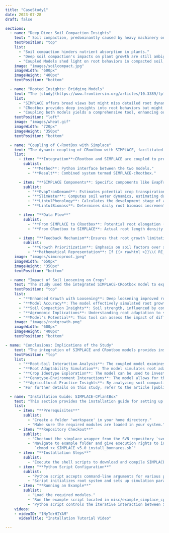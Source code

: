 ```yaml
---
title: "CaseStudy1"
date: 2023-07-28
draft: false

sections:  
  - name: "Deep Dive: Soil Compaction Insights"
    text: " Soil compaction, predominantly caused by heavy machinery on agricultural land, significantly affects plant growth, especially their ability to absorb nutrients. The depth and extent of this compaction, particularly beyond 45 centimeters, remain a concern. While the damaging effects of heavy machinery like tractors and harvesters can be mitigated to some extent by tactics like reducing tire air pressure, compaction can still occur in the deeper soil strata. Techniques exist to loosen compaction up to 45 cm deep, but addressing deeper soil compaction remains a complex challenge. Delving into this issue, phenorob [team](/members/) conducted an innovative study. By coupling a 1D field-scale crop-soil model from the [SIMPLACE](/simplace/) framework with the 3D architectural root model [CPlantbox](/cplantbox/), the team aimed to understand root behaviors and responses in compacted soil. These models operate on a daily timestep, offering insights into the nuanced interactions between plant roots and their environment."
    textPosition: "top"
    list:
      - "Soil compaction hinders nutrient absorption in plants."
      - "Deep soil compaction's impacts on plant growth are still ambiguous."
      - "Coupled Models shed light on root behaviors in compacted soil, especially deep-rooted reactions."
    image: "images/soilcompact.jpg"
    imageWidth: "600px"
    imageHeight: "400px"
    textPosition: "bottom"

  - name: "Rooted Insights: Bridging Models"
    text: "The [study](https://www.frontiersin.org/articles/10.3389/fpls.2022.865188/full) showcases the interconnected dynamics of soil strength and root elongation, highlighting the necessity of a coupled model to understand deep soil compaction. While the process-based dynamic model [SIMPLACE](/simplace/) offers a broad perspective on plant-environment interactions, it might not delve deep enough into root dynamics, a niche [CPlantbox](/cplantbox/) fills expertly. However, solely depending on [CPlantbox](/cplantbox/) could miss the bigger picture of holistic plant dynamics and broader field conditions. Marrying these models provides a holistic lens, capturing the complex interplay between a plant and its multifaceted environment."
    list:
      - "SIMPLACE offers broad views but might miss detailed root dynamics."
      - "CRootbox provides deep insights into root behaviors but might overlook larger plant-environment interactions."
      - "Coupling both models yields a comprehensive tool, enhancing our understanding of plant responses to environmental shifts."
    textPosition: "left"
    image: "images/wheat.gif"
    imageWidth: "720px"
    imageHeight: "350px"
    textPosition: "bottom"

  - name: "Coupling of C-RootBox with Simplace"
    text: "The dynamic coupling of CRootbox with SIMPLACE, facilitated through a Python binding, results in the SIMPLACE-cRootbox system. Within SIMPLACE, specific SimComponents such as EvapTranDemand, SlimWater, LintulPhenology, and LintulBiomass play pivotal roles in determining various aspects of crop growth and development. The daily root biomass increment calculated by SIMPLACE is transformed into a potential root elongation (RE) value, which is then provided as input to CRootbox. This potential RE is a measure of how much the roots could potentially grow based on conditions like soil quality, water availability, and nutrient levels. CRootbox then simulates the actual root system and determines the root length density (RLD). This actual RLD is then fed back into SIMPLACE. If the potential RE from SIMPLACE exceeds the maximum possible elongation, CRootbox proportionally reduces root growth. This creates a feedback loop where the root biomass provided by SIMPLACE determines the maximal root elongation, ensuring that root growth limitations due to soil physical stresses are considered before potential root growth limitations due to biomass provided by the shoot."
    list:
      - item: "**Integration**:CRootbox and SIMPLACE are coupled to provide a realistic representation of root growth"
        sublist:
          - "**Method**: Python interface between the two models."
          - "**Result**: Combined system termed SIMPLACE-cRootbox."

      - item: "**SIMPLACE Components**: Specific components like EvapTranDemand, SlimWater, LintulPhenology, and LintulBiomass are involved in the process"
        sublist:
          - "**EvapTranDemand**: Estimates potential crop transpiration and potential soil evaporation using a modified Penman approach."
          - "**SlimWater**: Computes soil water dynamics, estimating daily change in soil water content based on factors like crop water uptake, soil evaporation,   surface runoff, and seepage below the root zone."
          - "**LintulPhenology**: Calculates the development stage of a crop."
          - "**LintulBiomass**: Determines daily root biomass increment."

      - item: "**Data Flow**"
        sublist:
          - "**From SIMPLACE to CRootbox**: Potential root elongation (RE) derived from SIMPLACE's components."
          - "**From CRootbox to SIMPLACE**: Actual root length density (RLD) simulated by CRootbox."

      - item: "**Feedback Mechanism**:Ensures that root growth limitations due to soil physical stresses are considered before those due to biomass"
        sublist:
          - "**Growth Prioritization**: Emphasis on soil factors over shoot-derived biomass restrictions."
          - "**Mathematical Representation**: If {{< rawhtml >}}\\( RE_{potential} > RE_{max} \\){{< /rawhtml >}}, CRootbox adjusts to ensure {{< rawhtml >}}\\( RLD_{actual} \\leq RLD_{potential} \\){{< /rawhtml >}}. In other words, if potential root elongation was higher than the maximum allowed, CRootbox would reduce root growth equally across all roots"
    image: "images/simcroproot.jpeg"
    imageWidth: "650px"
    imageHeight: "350px"
    textPosition: "bottom"

  - name: "Impact of Soil Loosening on Crops"
    text: "The study used the integrated SIMPLACE-CRootbox model to explore how deep soil loosening affects the growth of spring barley and winter wheat. The model highlighted the relationship between soil compaction, weather, and crop species, emphasizing the role of soil strength. Here are the key takeaways:"
    textPosition: "top"
    list:
      - "**Enhanced Growth with Loosening**: Deep loosening improved root growth, leading to better crop productivity, especially in dry conditions."
      - "**Model Accuracy**: The model effectively simulated root growth from emergence to flowering, capturing the effects of subsoil loosening on both roots and shoots."
      - "**Soil Compaction Insights**: Soil strength, influenced by compaction and moisture, plays a crucial role in root growth. Dense layers can restrict access to deeper soil moisture, especially in warmer climates."
      - "**Agronomic Implications**: Understanding root adaptation to soil conditions can guide cultivar selection and breeding, promoting sustainable agriculture."
      - "**Model's Potential**: This tool can assess the impact of different root traits under various conditions, paving the way for advanced cultivar research and selection."
    image: "images/rootgrowth.png"
    imageWidth: "600px"
    imageHeight: "400px"
    textPosition: "bottom"

- name: "Conclusions: Implications of the Study"
    text: "The integration of SIMPLACE and CRootbox models provides insights into root-soil interactions and soil compaction effects. This coupled model simulates relationships between soil compaction, weather, and crop species, offering information relevant to agricultural productivity under varying environmental conditions. The model's simulation of root adaptive plasticity to local soil conditions allows for the exploration of genotype-environment-management interactions. This capability may assist in cultivar selection and research on root traits. The model's approach to analyzing root growth patterns and their impact on yield could contribute to the development of agricultural practices."
    textPosition: "top"
    list:
      - "**Root-Soil Interaction Analysis**: The coupled model examines root-soil interactions, including soil compaction effects."
      - "**Root Adaptability Simulation**: The model simulates root adaptive plasticity to local soil conditions, which may inform cultivar selection and breeding research."
      - "**Crop Ideotype Exploration**: The model can be used to investigate potential future crop ideotypes for specific environmental conditions."
      - "**Genotype-Environment Interactions**: The model allows for the study of genotype-environment-management interactions, potentially informing breeding research."
      - "**Agricultural Practice Insights**: By analyzing soil compaction and weather effects on crop species, the model may contribute to agricultural practice development."
      - "For further details on this study, refer to the article [published in Frontiers in Plant Science](https://www.frontiersin.org/articles/10.3389/fpls.2022.865188/full)"

  - name: "Installation Guide: SIMPLACE-CPlantBox"
    text: "This section provides the installation guide for setting up SIMPLACE-CPlantBox, along with insights into the Python script that controls the coupling between the models."
    list:
      - item: "**Prerequisites**"
        sublist:
          - "Create a folder 'workspace' in your home directory."
          - "Make sure the required modules are loaded in your system."
      - item: "**Repository Checkout**"
        sublist:
          - "Checkout the simplace_wrapper from the SVN repository `svn co svn://svn.simplace.net/svn/simplace_wrapper simplace_wrapper`."
          - "Navigate to example folder and give execution rights to installation shell scripts. For e.g
             `chmod +x SIMPLACE_v5.0_install_bonnares.sh`"
      - item: "**Installation Steps**"
        sublist:
          - "Execute the shell scripts to download and compile SIMPLACE and CPlantBox."
      - item: "**Python Script Configuration**"
        sublist:
          - "Python script accepts command-line arguments for various parameters like solution ID, rain scale, and crop type."
          - "Script initializes root system and sets up simulation parameters."
      - item: "**Running an Example**"
        sublist:
          - "Load the required modules."
          - "Run the example script located in misc/example_simplace_cplantbox.py."
          - "Python script controls the iterative interaction between SIMPLACE and CPlantBox, updating parameters and fetching results at each simulation step."
    videos: 
    - videoID: "INyTdrHIYAM"
      videoTitle: "Installation Tutorial Video"

---
```

